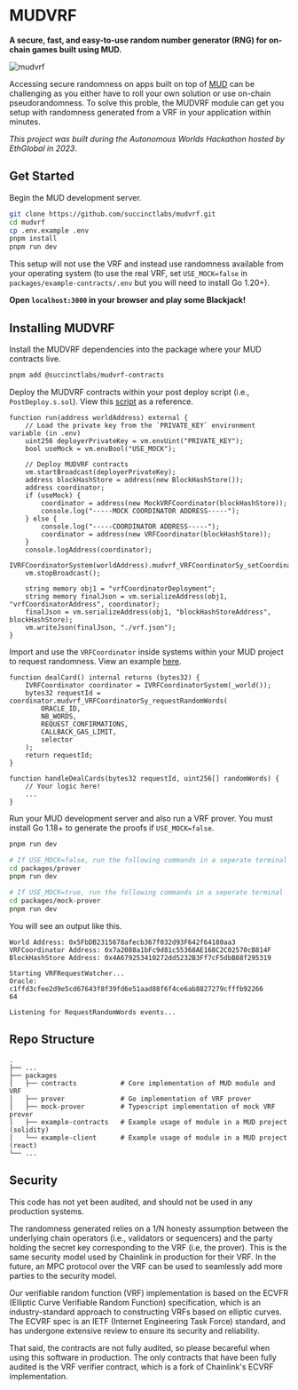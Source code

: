 # MUDVRF

**A secure, fast, and easy-to-use random number generator (RNG) for on-chain games built using MUD.**

![mudvrf](https://github.com/jtguibas/mudvrf/assets/25734765/09db1c47-3053-47e3-868e-2f2240dbb8aa)

Accessing secure randomness on apps built on top of [MUD](https://mud.dev/) can be challenging as you either have to roll your own solution or use on-chain pseudorandomness. To solve this proble, the MUDVRF module can get you setup with randomness generated from a VRF in your application within minutes.

*This project was built during the Autonomous Worlds Hackathon hosted by EthGlobal in 2023*.

## Get Started

Begin the MUD development server.
```sh
git clone https://github.com/succinctlabs/mudvrf.git
cd mudvrf
cp .env.example .env
pnpm install
pnpm run dev
```
This setup will not use the VRF and instead use randomness available from your operating system (to use the real VRF, set `USE_MOCK=false` in `packages/example-contracts/.env` but you will need to install Go 1.20+).

**Open `localhost:3000` in your browser and play some Blackjack!**

## Installing MUDVRF

Install the MUDVRF dependencies into the package where your MUD contracts live.

```sh
pnpm add @succinctlabs/mudvrf-contracts
```

Deploy the MUDVRF contracts within your post deploy script (i.e., `PostDeploy.s.sol`). View this [script](https://github.com/succinctlabs/mudvrf/blob/main/packages/example-contracts/script/PostDeploy.s.sol) as a reference.
```solidity
function run(address worldAddress) external {
    // Load the private key from the `PRIVATE_KEY` environment variable (in .env)
    uint256 deployerPrivateKey = vm.envUint("PRIVATE_KEY");
    bool useMock = vm.envBool("USE_MOCK");

    // Deploy MUDVRF contracts
    vm.startBroadcast(deployerPrivateKey);
    address blockHashStore = address(new BlockHashStore());
    address coordinator;
    if (useMock) {
        coordinator = address(new MockVRFCoordinator(blockHashStore));
        console.log("-----MOCK COORDINATOR ADDRESS-----");
    } else {
        console.log("-----COORDINATOR ADDRESS-----");
        coordinator = address(new VRFCoordinator(blockHashStore));
    }
    console.logAddress(coordinator);
    IVRFCoordinatorSystem(worldAddress).mudvrf_VRFCoordinatorSy_setCoordinator(coordinator);
    vm.stopBroadcast();

    string memory obj1 = "vrfCoordinatorDeployment";
    string memory finalJson = vm.serializeAddress(obj1, "vrfCoordinatorAddress", coordinator);
    finalJson = vm.serializeAddress(obj1, "blockHashStoreAddress", blockHashStore);
    vm.writeJson(finalJson, "./vrf.json");
}
```

Import and use the `VRFCoordinator` inside systems within your MUD project to request randomness. View an example [here](https://github.com/succinctlabs/mudvrf/blob/main/packages/example-contracts/src/systems/BlackJackSystem.sol#L53-L55).
```solidity
function dealCard() internal returns (bytes32) {
    IVRFCoordinator coordinator = IVRFCoordinatorSystem(_world());
    bytes32 requestId = coordinator.mudvrf_VRFCoordinatorSy_requestRandomWords(
        ORACLE_ID,
        NB_WORDS,
        REQUEST_CONFIRMATIONS,
        CALLBACK_GAS_LIMIT,
        selector
    );
    return requestId;
}

function handleDealCards(bytes32 requestId, uint256[] randomWords) {
    // Your logic here!
    ...
}
```

Run your MUD development server and also run a VRF prover. You must install Go 1.18+ to generate the proofs if `USE_MOCK=false`.
```sh
pnpm run dev

# If USE_MOCK=false, run the following commands in a seperate terminal
cd packages/prover
pnpm run dev

# If USE_MOCK=true, run the following commands in a seperate terminal
cd packages/mock-prover
pnpm run dev
```

You will see an output like this.
```
World Address: 0x5FbDB2315678afecb367f032d93F642f64180aa3
VRFCoordinator Address: 0x7a2088a1bFc9d81c55368AE168C2C02570cB814F
BlockHashStore Address: 0x4A679253410272dd5232B3Ff7cF5dbB88f295319

Starting VRFRequestWatcher...
Oracle: c1ffd3cfee2d9e5cd67643f8f39fd6e51aad88f6f4ce6ab8827279cfffb92266
64

Listening for RequestRandomWords events...
```

## Repo Structure

```
.
├── ...
├── packages                
│   ├── contracts           # Core implementation of MUD module and VRF
│   ├── prover              # Go implementation of VRF prover
│   ├── mock-prover         # Typescript implementation of mock VRF prover
│   ├── example-contracts   # Example usage of module in a MUD project (solidity)
│   └── example-client      # Example usage of module in a MUD project (react)
└── ...
```

## Security 

This code has not yet been audited, and should not be used in any production systems.

The randomness generated relies on a 1/N honesty assumption between the underlying chain operators (i.e., validators or sequencers) and the party holding the secret key corresponding to the VRF (i.e, the prover). This is the same security model used by Chainlink in production for their VRF. In the future, an MPC protocol over the VRF can be used to seamlessly add more parties to the security model.

Our verifiable random function (VRF) implementation is based on the ECVFR (Elliptic Curve Verifiable Random Function) specification, which is an industry-standard approach to constructing VRFs based on elliptic curves. The ECVRF spec is an IETF (Internet Engineering Task Force) standard, and has undergone extensive review to ensure its security and reliability.

That said, the contracts are not fully audited, so please becareful when using this software in production. The only contracts that have been fully audited is the VRF verifier contract, which is a fork of Chainlink's ECVRF implementation.